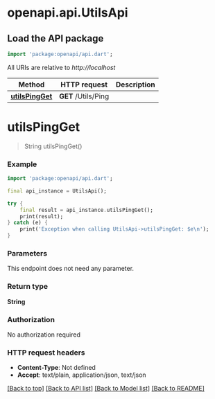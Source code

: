 # openapi.api.UtilsApi

## Load the API package
```dart
import 'package:openapi/api.dart';
```

All URIs are relative to *http://localhost*

Method | HTTP request | Description
------------- | ------------- | -------------
[**utilsPingGet**](UtilsApi.md#utilspingget) | **GET** /Utils/Ping | 


# **utilsPingGet**
> String utilsPingGet()



### Example
```dart
import 'package:openapi/api.dart';

final api_instance = UtilsApi();

try {
    final result = api_instance.utilsPingGet();
    print(result);
} catch (e) {
    print('Exception when calling UtilsApi->utilsPingGet: $e\n');
}
```

### Parameters
This endpoint does not need any parameter.

### Return type

**String**

### Authorization

No authorization required

### HTTP request headers

 - **Content-Type**: Not defined
 - **Accept**: text/plain, application/json, text/json

[[Back to top]](#) [[Back to API list]](../README.md#documentation-for-api-endpoints) [[Back to Model list]](../README.md#documentation-for-models) [[Back to README]](../README.md)

